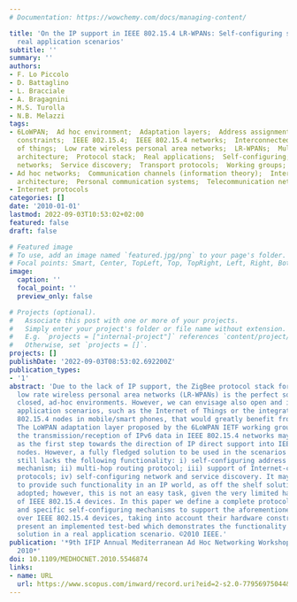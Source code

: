 ```yaml
---
# Documentation: https://wowchemy.com/docs/managing-content/

title: 'On the IP support in IEEE 802.15.4 LR-WPANs: Self-configuring solutions for
  real application scenarios'
subtitle: ''
summary: ''
authors:
- F. Lo Piccolo
- D. Battaglino
- L. Bracciale
- A. Bragagnini
- M.S. Turolla
- N.B. Melazzi
tags:
- 6LoWPAN;  Ad hoc environment;  Adaptation layers;  Address assignment;  Hardware
  constraints;  IEEE 802.15.4;  IEEE 802.15.4 networks;  Interconnected applications;  Internet
  of things;  Low rate wireless personal area networks;  LR-WPANs;  Multi-hop routing;  Protocol
  architecture;  Protocol stack;  Real applications;  Self-configuring;  Self-configuring
  networks;  Service discovery;  Transport protocols;  Working groups;  Zig-Bee
- Ad hoc networks;  Communication channels (information theory);  Internet;  Network
  architecture;  Personal communication systems;  Telecommunication networks
- Internet protocols
categories: []
date: '2010-01-01'
lastmod: 2022-09-03T10:53:02+02:00
featured: false
draft: false

# Featured image
# To use, add an image named `featured.jpg/png` to your page's folder.
# Focal points: Smart, Center, TopLeft, Top, TopRight, Left, Right, BottomLeft, Bottom, BottomRight.
image:
  caption: ''
  focal_point: ''
  preview_only: false

# Projects (optional).
#   Associate this post with one or more of your projects.
#   Simply enter your project's folder or file name without extension.
#   E.g. `projects = ["internal-project"]` references `content/project/deep-learning/index.md`.
#   Otherwise, set `projects = []`.
projects: []
publishDate: '2022-09-03T08:53:02.692200Z'
publication_types:
- '1'
abstract: 'Due to the lack of IP support, the ZigBee protocol stack for IEEE 802.15.4
  low rate wireless personal area networks (LR-WPANs) is the perfect solution for
  closed, ad-hoc environments. However, we can envisage also open and interconnected
  application scenarios, such as the Internet of Things or the integration of ZigBee/IEEE
  802.15.4 nodes in mobile/smart phones, that would greatly benefit from the IP support.
  The LoWPAN adaptation layer proposed by the 6LoWPAN IETF working group to enable
  the transmission/reception of IPv6 data in IEEE 802.15.4 networks may be regarded
  as the first step towards the direction of IP direct support into IEEE 802.15.4
  nodes. However, a fully fledged solution to be used in the scenarios outlined above
  still lacks the following functionality: i) self-configuring address assignment
  mechanism; ii) multi-hop routing protocol; iii) support of Internet-compliant transport
  protocols; iv) self-configuring network and service discovery. It may seem trivial
  to provide such functionality in an IP world, as off the shelf solutions could be
  adopted; however, this is not an easy task, given the very limited hardware capabilities
  of IEEE 802.15.4 devices. In this paper we define a complete protocol architecture
  and specific self-configuring mechanisms to support the aforementioned functionality
  over IEEE 802.15.4 devices, taking into account their hardware constraints. We also
  present an implemented test-bed which demonstrates the functionality of the proposed
  solution in a real application scenario. ©2010 IEEE.'
publication: '*9th IFIP Annual Mediterranean Ad Hoc Networking Workshop, MED-HOC-NET
  2010*'
doi: 10.1109/MEDHOCNET.2010.5546874
links:
- name: URL
  url: https://www.scopus.com/inward/record.uri?eid=2-s2.0-77956975044&doi=10.1109%2fMEDHOCNET.2010.5546874&partnerID=40&md5=bd23bd3fd284292d84c54c86b0adcdb2
---
```

